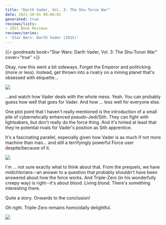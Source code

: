 ```yaml
---
title: "Darth Vader, Vol. 3: The Shu-Torun War"
date: 2021-10-01 00:00:01
generated: true
reviews/lists:
- 2021 Book Reviews
reviews/series:
- 'Star Wars: Darth Vader (2015)'
---
```

{{< goodreads book="Star Wars: Darth Vader, Vol. 3: The Shu-Torun War" cover="true" >}}

Okay, now this went a bit sideways. Forget the Emperor and politicking (more or less). Instead, get thrown into a rivalry on a mining planet that's obsessed with etiquette...  

![](/embeds/books/attachments/vader-3.1.png)

<!--more-->

...and watch how Vader deals with the whole mess. Yeah. You can probably guess how well that goes for Vader. And how ... less well for everyone else.  

One plot point that I haven't really mentioned is the introduction of a small pile of cybernetically enhanced pseudo-Jedi/Sith. They can fight with lightsabers, but don't really do the force thing. And it's hinted at least that they're potential rivals for Vader's position as Sith apprentice.  

It's a fascinating parallel, especially given how Vader is as much if not more machine than man... and still a terrifyingly powerful Force user despite/because of it.  

![](/embeds/books/attachments/vader-3.5.png)  

I'm ... not sure exactly what to think about that. From the prequels, we have midichlorians--an answer to a question that probably shouldn't have been answered about how the force works. And Triple-Zero (in his wonderfully creepy way) is right--it's about blood. Living blood. There's something interesting there.  

Quite a story. Onwards to the conclusion!  

Oh right. Triple-Zero remains homicidally delightful.  

![](/embeds/books/attachments/vader-3.6.png)


